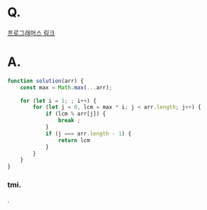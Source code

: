 # Q.
[프로그래머스 링크](https://school.programmers.co.kr/learn/courses/30/lessons/12953?language=javascript)

# A.
```js
function solution(arr) {
    const max = Math.max(...arr);
    
    for (let i = 1; ; i++) {
        for (let j = 0, lcm = max * i; j < arr.length; j++) {
            if (lcm % arr[j]) {
                break ;
            }
            if (j === arr.length - 1) {
                return lcm
            }
        }
    }
}
```

### tmi.
.
